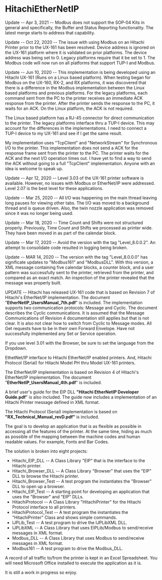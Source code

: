# HitachiEtherNetIP

Update -- Apr 3, 2021 -- Modbus does not support the SOP-04 Kits in general and specifically, the Buffer and Status Reporting functionality.  The latest merge starts to address that capability.

Update -- Oct 22, 2020 -- The issue with using Modbus on an Hitachi Printer prior to the UX-161 has been resolved.  Device address is ignored on the UX-161 platform where it is validated on prior platforms.  The device address was being set to 0.  Legacy platforms require that it be set to 1.  The Modbus code will now run on all platforms that support TUP-I and Modbus.

Update -- Jun 10, 2020 -- This implementation is being developed using an Hitachi UX-161 (Runs on a Linux based platform).  When testing began for Modbus on the UX-160, RX-2, and RX platforms, it was discovered that there is a difference in the Modbus implementation between the Linux based platforms and previous platforms.  For the legacy platforms, each command sent from the PC to the printer receives an immediate ACK response from the printer.  After the printer sends the response to the PC, it waits for an ACK.  On the Linux platform, the ACK is not required.

The Linux based platform has a RJ-45 connector for direct communication to the printer.  The legacy platforms interface thru a TUP-I device.  This may account for the differences in the implementations.  I need to connect a TUP-I device to my UX-161 and see if I get the same result.

My implementation uses "TcpClient" and "NetworkStream" for Synchronous I/O to the printer.  This implementation does not send a ACK for the response frame sent from the printer to the PC.  The printer waits for the ACK and the next I/O operation times out.  I have yet to find a way to send the ACK without going to a full "TcpClient" implementation.  Anyone with an idea is welcome to speak up.

Update -- Apr 12, 2020 -- Level 3.03 of the UX-161 printer software is available.  However, no issues with Modbus or EtherNet/IP were addressed.  Level 2.07 is the best level for these applications.

Update -- Mar 25, 2020 -- All I/O was happening on the main thread leaving long pauses for viewing other tabs.  The I/O was moved to a background thread and is queue driven.  Also, the twin nozzle application was removed since it was no longer being used.

Update -- Mar 18, 2020 -- Time Count and Shifts were not structured properly.  Previously, Time Count and Shifts we processed as printer wide.  They have been moved in as part of the calendar block. 

Update -- Mar 17, 2020 -- Avoid the version with the tag "Level_8.0.0.2".  An attempt to consolidate code resulted in logging being broken.

Update -- MAR 14, 2020 -- The version with the tag "Level_8.0.0.0" has significate updates to "Modbus161" and "ModbusDLL".  With this version, a XML message containing five calendar blocks, a counter block, and a user pattern was successfully sent to the printer, retrieved from the printer, and compared as an exact match.  An inspection of the printer revealed that the message was properly built.

UPDATE -- Hitachi has released UX-161 code that is based on Revision 7 of Hitachi's EtherNet/IP implementation.  The document "<b>EtherNetIP_UsersManual_7th.pdf</b>" is included.  The implementation supports two communication protocols: Message and Cyclic. The document describes the Cyclic communications.  It is assumed that the Message Communications of Revision 4 documentation still applies but that is not clear.  It is also not clear how to switch from Cyclic to Message modes.   All Get requests have to be in their own Forward Envelope.  Have not successfully implemented any Set or Service operation.

If you use level 3.01 with the Browser, be sure to set the language from the Dropdown.

EthetNet/IP interface to Hitachi EtherNet/IP enabled printers. And, Hitachi Protocol (Serial) for Hitachi Model PH thru Model UX-161 printers.

The EtherNet/IP implementation is based on Revision 4 of Hitachi's EtherNet/IP implementation.  The document "<b>EtherNetIP_UsersManual_4th.pdf</b>" is included.

A brief user's guide for the EIP DLL <b>"Hitachi EtherNetIP Developer Guide.pdf</b>" is also included.  The guide now includes a implementation of an Hitachi Printer message defined in XML format.

The Hitachi Protocol (Serial) implementation is based on <b>"RX_Technical_Manual_revD.pdf"</b> is included.

The goal is to develop an application that is as flexible as possible in accessing all the features of the printer.  At the same time,  hiding as much as possible of the mapping between the machine codes and human readable values.  For example, Fonts and Bar Codes.

The solution is broken into eight projects:
<ul>
  <li>Hitachi_EIP_DLL -- A Class Library "EIP" that is the interface to the Hitachi printer.</li>
  <li>Hitachi_Browser_DLL -- A Class Library "Browser" that uses the "EIP" DLL to browse the Hitachi printer.</li>
  <li>Hitachi_Browser_Test -- A test program the instantiates the "Browser" DLL to open up a browser.</li>
  <li>Hitachi_EIP_Test -- A starting point for developing an application that uses the "Browser" and "EIP" DLLs.</li>
  <li>HitachiProtocol -- A Class Library "HitachiPrinter" for the Hitachi Protocol interface to all printers.</li>
  <li>HitachiProtocol_Test -- A test program the instantiates the "HitachiPrinter" Class and shows simple commands.</li>
  <li>IJPLib_Test -- A test program to drive the IJPLibXML DLL.</li>
  <li>IJPLibXML -- A Class Library that uses EIPLib/Modbus to send/receive messages in XML format.</li>
  <li>Modbus_DLL -- A Class Library that uses Modbus to send/receive messages in XML format.</li>
  <li>Modbus161 -- A test program to drive the Modbus_DLL.</li>
</ul>

A record of all traffic to/from the printer is kept in an Excel Spreadsheet.  You will need Microsoft Office installed to execute the application as it is.

It is still a work in progress so enjoy.
